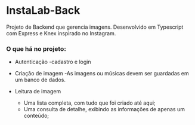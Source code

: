 # InstaLab-Back
Projeto de Backend que gerencia imagens. Desenvolvido em Typescript com Express e Knex inspirado no Instagram.

### O que há no projeto:

* Autenticação
  -cadastro e login
  
* Criação de imagem
  -As imagens ou músicas devem ser guardadas em um banco de dados.
  
* Leitura de  imagem
  - Uma lista completa, com tudo que foi criado até aqui;
  - Uma consulta de detalhe, exibindo as informações de apenas um conteúdo;
